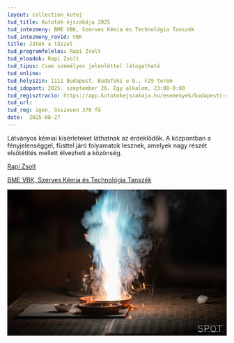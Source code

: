 ```yaml
---
layout: collection_kutej
tud_title: Kutatók éjszakája 2025
tud_intezmeny: BME VBK, Szerves Kémia és Technológia Tanszék
tud_intezmeny_rovid: VBK
title: Játék a tűzzel
tud_programfelelos: Rapi Zsolt
tud_eloadok: Rapi Zsolt
tud_tipus: Csak személyes jelenléttel látogatható
tud_online: 
tud_helyszin: 1111 Budapest, Budafoki u 8., F29 terem
tud_idopont: 2025. szeptember 26. Egy alkalom, 23:00-0:00
tud_regisztracio: https://app.kutatokejszakaja.hu/esemenyek/budapesti-muszaki-es-gazdasagtudomanyi-egyetem-bme/jatek-a-tuzzel-1
tud_url: 
tud_reg: igen, összesen 370 fő
date:  2025-08-27
---
```


Látványos kémiai kísérleteket láthatnak az érdeklődők. A központban a fényjelenséggel, füsttel járó folyamatok lesznek, amelyek nagy részét elsötétítés mellett élvezheti a közönség.

[Rapi Zsolt](https://tudprog.bme.hu/kutatok_ejszakaja/profilok/rapi_zsolt)

[BME VBK, Szerves Kémia és Technológia Tanszék](https://oct.bme.hu/oct/hu)

![Játék a tűzzel](../2025/images/jatek-a-tuzzel.jpg)
